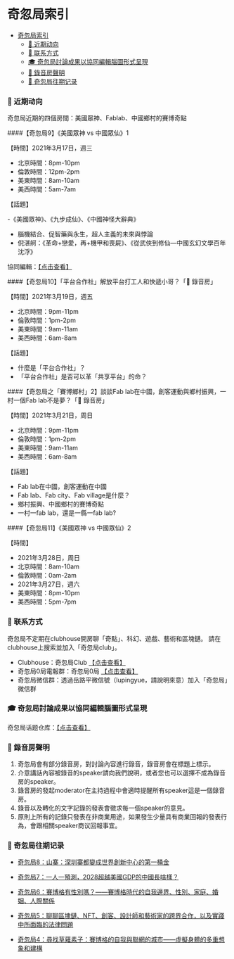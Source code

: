 # 奇忽局索引

- [奇忽局索引](#奇忽局索引)
    - [📆 近期动向](#-近期动向)
    - [📓 联系方式](#-联系方式)
    - [🎓 奇忽局討論成果以協同編輯腦圖形式呈現](#-奇忽局討論成果以協同編輯腦圖形式呈現)
    - [🎤 錄音房聲明](#-錄音房聲明)
    - [📝 奇忽局往期记录](#-奇忽局往期记录)

### 📆 近期动向

奇忽局近期的四個房間：美國眾神、Fablab、中國鄉村的賽博奇點

####【奇忽局9】《美國眾神 vs 中國眾仙》1

【時間】2021年3月17日，週三

- 北京時間：8pm-10pm
- 倫敦時間：12pm-2pm
- 美東時間：8am-10am
- 美西時間：5am-7am

【話題】

-《美國眾神》、《九步成仙》、《中國神怪大辭典》
- 腦機結合、促智藥與永生，超人主義的未來與悖論
- 倪湛舸：《革命+戀愛，再+機甲和喪屍》、《從武俠到修仙—中國玄幻文學百年沈浮》

協同編輯：[【点击查看】](https://mm.tt/1819630352?t=DkYNWtz7J1)

####【奇忽局10】「平台合作社」解放平台打工人和快遞小哥？「🎤 錄音房」

【時間】2021年3月19日，週五

- 北京時間：9pm-11pm
- 倫敦時間：1pm-2pm
- 美東時間：9am-11am
- 美西時間：6am-8am

【話題】

- 什麼是「平台合作社」？
- 「平台合作社」是否可以革「共享平台」的命？


####【奇忽局之「賽博鄉村」2】談談Fab lab在中國，創客運動與鄉村振興，一村一個Fab lab不是夢？「🎤 錄音房」

【時間】2021年3月21日，周日

- 北京時間：9pm-11pm
- 倫敦時間：1pm-2pm
- 美東時間：9am-11am
- 美西時間：6am-8am

【話題】

- Fab lab在中國，創客運動在中國
- Fab lab、Fab city、Fab village是什麼？
- 鄉村振興、中國鄉村的賽博奇點
- 一村一fab lab，還是一縣一fab lab?

####【奇忽局11】《美國眾神 vs 中國眾仙》2

【時間】

- 2021年3月28日，周日
- 北京時間：8am-10am
- 倫敦時間：0am-2am
- 2021年3月27日，週六
- 美東時間：8pm-10pm
- 美西時間：5pm-7pm

### 📓 联系方式

奇忽局不定期在clubhouse開房聊「奇點」、科幻、遊戲、藝術和區塊鏈。
請在clubhouse上搜索並加入「奇忽局club」。

- Clubhouse：奇忽局Club [【点击查看】](https://www.joinclubhouse.com/club/%E5%A5%87%E5%BF%BD%E5%B1%80Club)
- 奇忽局0局電報群：奇忽局0局 [【点击查看】](https://t.me/qihu0)
- 奇忽局微信群：透過岳路平微信號（lupingyue，請說明來意）加入「奇忽局」微信群

### 🎓 奇忽局討論成果以協同編輯腦圖形式呈現

奇忽局话题仓库：[【点击查看】](https://mm.tt/1810914669?t=TrUf2529Yp)

### 🎤 錄音房聲明

1. 奇忽局會有部分錄音房，對討論內容進行錄音，錄音房會在標題上標示。
2. 介意講話內容被錄音的speaker請向我們說明，或者您也可以選擇不成為錄音房的speaker。
3. 錄音房的發起moderator在主持過程中會適時提醒所有speaker這是一個錄音房。
4. 錄音以及轉化的文字記錄的發表會徵求每一個speaker的意見。
5. 原則上所有的記錄只發表在非商業用途，如果發生少量具有商業回報的發表行為，會跟相關speaker商议回報事宜。

### 📝 奇忽局往期记录

+ [奇忽局8：山寨：深圳寨都變成世界創新中心的第一桶金](docs/qihuju08.md)

+ [奇忽局7：一人一預測，2028超越美國GDP的中國長啥樣？](docs/qihuju07.md)

+ [奇忽局6：賽博格有性別嗎？——賽博格時代的自我邊界、性別、家庭、婚姻、人際關係](docs/qihuju06.md)

+ [奇忽局5：聊聊區塊鏈、NFT、創客、設計師和藝術家的跨界合作，以及實踐中所面臨的法律問題](docs/qihuju05.md)

+ [奇忽局4：尋找草薙素子：賽博格的自我與聯網的城市——虛擬身體的多重想象和建構](docs/qihuju04.md)
